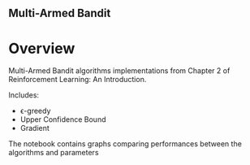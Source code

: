 ## Multi-Armed Bandit

# Overview
Multi-Armed Bandit algorithms implementations from Chapter 2 of Reinforcement Learning: An Introduction.

Includes:
* ϵ-greedy
* Upper Confidence Bound
* Gradient

The notebook contains graphs comparing performances between the algorithms and parameters